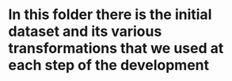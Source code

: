 # In this folder there is the initial dataset and its various transformations that we used at each step of the development